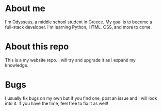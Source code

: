 # About me
I'm Odysseus, a middle school student in Greece. My goal is to become a full-stack developer. I'm learning Python, HTML, CSS, and more to come.

# About this repo
This is a my website repo. I will try and upgrade it as I expand my knowledge.

# Bugs
I usually fix bugs on my own but if you find one, post an issue and I will look into it. If you have the time, feel free to fix it as well!
